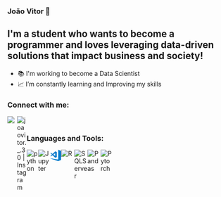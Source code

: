 ### João Vitor 👋

## I'm a student who wants to become a programmer and loves leveraging data-driven solutions that impact business and society!

- 📚 I'm working to become a Data Scientist
- 📈 I’m constantly learning and Improving my skills

### Connect with me:

[<img align="left"  width="22px" src="https://image.flaticon.com/icons/png/512/124/124011.png" />](https://www.linkedin.com/in/jo%C3%A3o-vitor-86233220b/)
[<img align="left" alt="joaovitor._.30 | Instagram" width="22px" src="https://image.flaticon.com/icons/png/512/1384/1384063.png" />](https://www.instagram.com/joaovitor._.30/)

<br />

### Languages and Tools:

<div style="display: inline_block">
<img align="left" alt="python" width="26px" src="https://img.icons8.com/color/48/000000/python--v1.png" />
<img align="left" alt="Jupyter" width="26px" src="https://upload.wikimedia.org/wikipedia/commons/thumb/3/38/Jupyter_logo.svg/518px-Jupyter_logo.svg.png" />
<img align="left" alt="visual studio code" width="26px" src="https://raw.githubusercontent.com/github/explore/80688e429a7d4ef2fca1e82350fe8e3517d3494d/topics/visual-studio-code/visual-studio-code.png" />
<img align="left" alt="R" width="30px" src="https://image.flaticon.com/icons/png/512/2103/2103665.png" />
<img align="left" alt="SQLServer" width="30px" src="https://cdn3.iconfinder.com/data/icons/file-extension-11/512/sql-file-extension-format-digital-256.png" />
<img align="left" alt="Pandas" width="30px" src="https://upload.wikimedia.org/wikipedia/commons/thumb/2/22/Pandas_mark.svg/1200px-Pandas_mark.svg.png" />
<img align="left" alt="Pytorch" width="26px" src="https://upload.wikimedia.org/wikipedia/commons/thumb/1/10/PyTorch_logo_icon.svg/1200px-PyTorch_logo_icon.svg.png" />
</div>

<br />
<br />

